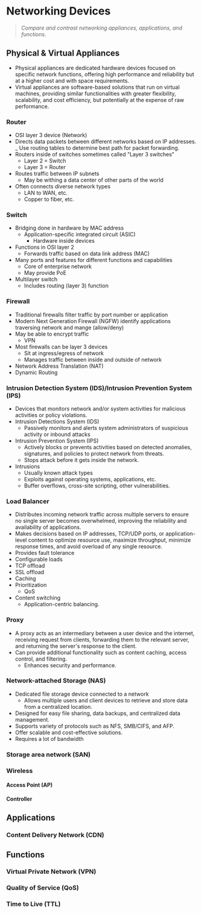 # **Networking Devices**
> _Compare and contrast networking appliances, applications, and functions._

## Physical & Virtual Appliances
- Physical appliances are dedicated hardware devices focused on specific network functions, offering high performance and reliability but at a higher cost and with space requirements.
- Virtual appliances are software-based solutions that run on virtual machines, providing similar functionalities with greater flexibility, scalability, and cost efficiency, but potentially at the expense of raw performance.
### Router
- OSI layer 3 device (Network)
- Directs data packets between different networks based on IP addresses.
_ Use routing tables to determine best path for packet forwarding.
- Routers inside of switches sometimes called "Layer 3 switches"
    - Layer 2 = Switch
    - Layer 3 = Router
- Routes traffic between IP subnets
    - May be withing a data center of other parts of the world
- Often connects diverse network types
    - LAN to WAN, etc.
    - Copper to fiber, etc.
### Switch
- Bridging done in hardware by MAC address
    - Application-specific integrated circuit (ASIC)
        - Hardware inside devices
- Functions in OSI layer 2
    - Forwards traffic based on data link address (MAC)
- Many ports and features for different functions and capabilities
    - Core of enterprise network
    - May provide PoE
- Multilayer switch 
    - Includes routing (layer 3) function
### Firewall
- Traditional firewalls filter traffic by port number or application
- Modern Next Generation Firewall (NGFW) identify applications traversing network and mange (allow/deny)
- May be able to encrypt traffic
    - VPN
- Most firewalls can be layer 3 devices
    - Sit at ingress/egress of network
    - Manages traffic between inside and outside of network
- Network Address Translation (NAT)
- Dynamic Routing 
### Intrusion Detection System (IDS)/Intrusion Prevention System (IPS)
- Devices that monitors network and/or system activities for malicious activities or policy violations.
- Intrusion Detections System (IDS)
    - Passively monitors and alerts system administrators of suspicious activity or inbound attacks
- Intrusion Prevention System (IPS)
    - Actively blocks or prevents activities based on detected anomalies, signatures, and policies to protect network from threats.
    - Stops attack before it gets inside the network.
- Intrusions
    - Usually known attack types
    - Exploits against operating systems, applications, etc.
    - Buffer overflows, cross-site scripting, other vulnerabilities.
### Load Balancer
- Distributes incoming network traffic across multiple servers to ensure no single server becomes overwhelmed, improving the reliability and availability of applications.
- Makes decisions based on IP addresses, TCP/UDP ports, or application-level content to optimize resource use, maximize throughput, minimize response times, and avoid overload of any single resource.
- Provides fault tolerance
- Configurable loads
- TCP offload
- SSL offload
- Caching
- Prioritization
    - QoS
- Content switching
    - Application-centric balancing.
### Proxy
- A proxy acts as an intermediary between a user device and the internet, receiving request from clients, forwarding them to the relevant server, and returning the server's response to the client.
- Can provide additional functionality such as content caching, access control, and filtering.
    - Enhances security and performance.
### Network-attached Storage (NAS)
- Dedicated file storage device connected to a network
    - Allows multiple users and client devices to retrieve and store data from a centralized location.
- Designed for easy file sharing, data backups, and centralized data management.
- Supports variety of protocols such as NFS, SMB/CIFS, and AFP.
- Offer scalable and cost-effective solutions.
- Requires a lot of bandwidth

### Storage area network (SAN)
### Wireless
#### Access Point (AP)
#### Controller

## Applications
### Content Delivery Network (CDN)

## Functions
### Virtual Private Network (VPN)
### Quality of Service (QoS)
### Time to Live (TTL)